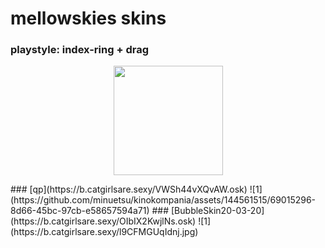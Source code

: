 # mellowskies skins
 ### playstyle: index-ring + drag
 <p align="center">
 <a href="https://osu.ppy.sh/users/11132582">
 <img src="https://a.ppy.sh/11132582"
       width="175"
       height="175">
 </a>
 </p>
### [qp](https://b.catgirlsare.sexy/VWSh44vXQvAW.osk)
![1](https://github.com/minuetsu/kinokompania/assets/144561515/69015296-8d66-45bc-97cb-e58657594a71)
### [BubbleSkin20-03-20](https://b.catgirlsare.sexy/OIbIX2KwjlNs.osk)
![1](https://b.catgirlsare.sexy/l9CFMGUqIdnj.jpg)
